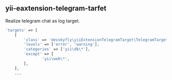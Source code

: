 ## yii-eaxtension-telegram-tarfet

Realize telegram chat as log target.

```php
'targets' => [
    [
        'class' => 'devskyfly\yiiExtensionTelegramTarget\TelegramTarget',
        'levels' => ['error', 'warning'],
        'categories' => ['yii\db\*'],
        'except' => [
                'yii\web\*',
        ],
    ],
    ...
```